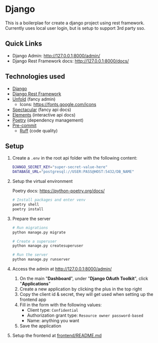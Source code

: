# Django

This is a boilerplae for create a django project using rest framework.
Currently uses local user login, but is setup to support 3rd party sso.


## Quick Links

- Django Admin: <http://127.0.0.1:8000/admin/>
- Django Rest Framework docs: <http://127.0.0.1:8000/docs/>


## Technologies used

- [Django](https://docs.djangoproject.com/)
- [Django Rest Framework](https://www.django-rest-framework.org/)
- [Unfold](https://github.com/unfoldadmin/django-unfold) (fancy admin)
    - Icons: <https://fonts.google.com/icons>
- [Spectacular](https://github.com/tfranzel/drf-spectacular) (fancy api docs)
- [Elements](https://github.com/stoplightio/elements) (interactive api docs)
- [Poetry](https://python-poetry.org/docs/) (dependency management)
- [Pre-commit](https://pre-commit.com/)
    - [Ruff](https://github.com/astral-sh/ruff) (code quality)


## Setup

1. Create a `.env` in the root api folder with the following content:

    ```bash
    DJANGO_SECRET_KEY="super-secret-value-here"
    DATABASE_URL="postgresql://USER:PASS@HOST:5432/DB_NAME"
    ```

2. Setup the virtual environment

    Poetry docs: <https://python-poetry.org/docs/>

    ```bash
    # Install packages and enter venv
    poetry shell
    poetry install
    ```

3. Prepare the server

    ```bash
    # Run migrations
    python manage.py migrate

    # Create a superuser
    python manage.py createsuperuser

    # Run the server
    python manage.py runserver
    ```

4. Access the admin at <http://127.0.0.1:8000/admin/>

    1. On the main "**Dashboard**", under "**Django OAuth Toolkit**", click "**Applications**"
    2. Create a new application by clicking the plus in the top right
    3. Copy the client id & secret, they will get used when setting up the frontend app
    4. Fill in the form with the following values:
        - Client type: `Confidential`
        - Authorization grant type: `Resource owner password-based`
        - Name: anything you want
    5. Save the application
5. Setup the frontend at [frontend/README.md](../frontend/README.md)
